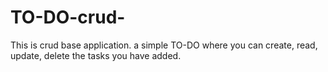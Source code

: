 # TO-DO-crud-
This is crud base application. a simple TO-DO  where you can create, read, update, delete the tasks you have added.
